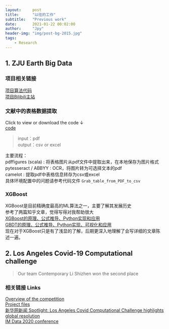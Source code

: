 ```yaml
---
layout:     post
title:      "以往的工作"
subtitle:   "Previous work"
date:       2021-01-22 00:02:00
author:     "Jpy"
header-img: "img/post-bg-2015.jpg"
tags:
    - Research
---
```




## 1. ZJU Earth Big Data
### 项目相关链接
[项目算法代码](https://github.com/ZJUEarthData)  
[项目Bilibili主站](https://space.bilibili.com/616904352/)  

### 文献中的表格数据提取
Click to view or download the code ↓  
[code](https://github.com/Jia-py/Grab_table_from_PDF_to_csv)    

> input：pdf  
> output：csv or excel  


主要流程：  
pdffigures  (scala) : 将表格图片从pdf文件中提取出来，在本地保存为图片格式  
pytesseract / ABBYY : OCR，将图片转为可选择文本的pdf  
camelot : 提取pdf中表格信息转存为csv或excel  
具体环境配置中的问题请参考代码文件 `Grab_table_from_PDF_to_csv`  

### XGBoost
XGBoost是目前精确度最高的ML算法之一，主要了解其发展历史  
参考了两篇知乎文章，觉得写得对我帮助很大  
[XGBoost的原理、公式推导、Python实现和应用](https://zhuanlan.zhihu.com/p/162001079)  
[GBDT的原理、公式推导、Python实现、可视化和应用](https://zhuanlan.zhihu.com/p/280222403)  
现在对于XGBoost只是有了浅显的了解，后期更深入地理解了会写详细的文章陈述一遍。  

  

## 2. Los Angeles Covid-19 Computational challenge
> Our team Contemporary Li Shizhen won the second place  

### 相关链接 Links
[Overview of the competition](https://grmds.org/2020challenge)  
[Project files](https://grmds.org/node/729)  
[新华网新闻 Spotlight: Los Angeles Covid Computational Challenge highlights global resolution](http://www.xinhuanet.com/english/2020-06/18/c_139147313.htm)  
[IM Data 2020 conference](https://www.rmdslab.com/im-data-2020-schedule/)  